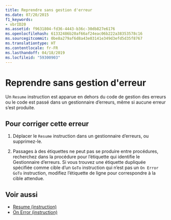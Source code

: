 ```yaml
---
title: Reprendre sans gestion d'erreur
ms.date: 07/20/2015
f1_keywords:
- vbrID20
ms.assetid: f9631804-fd36-4443-b36c-30db827e6176
ms.openlocfilehash: 61332486b20af66af24eac06b222a38353578c16
ms.sourcegitcommit: 0be8a279af6d8a43e03141e349d3efd5d35f8767
ms.translationtype: HT
ms.contentlocale: fr-FR
ms.lasthandoff: 04/18/2019
ms.locfileid: "59300903"
---
```

# <a name="resume-without-error"></a>Reprendre sans gestion d'erreur
Un `Resume` instruction est apparue en dehors du code de gestion des erreurs ou le code est passé dans un gestionnaire d’erreurs, même si aucune erreur s’est produite.  
  
## <a name="to-correct-this-error"></a>Pour corriger cette erreur  
  
1. Déplacer le `Resume` instruction dans un gestionnaire d’erreurs, ou supprimez-le.  
  
2. Passages à des étiquettes ne peut pas se produire entre procédures, recherchez dans la procédure pour l’étiquette qui identifie le Gestionnaire d’erreurs. Si vous trouvez une étiquette dupliquée spécifiée comme cible d’un `GoTo` instruction qui n’est pas un `On Error GoTo` instruction, modifiez l’étiquette de ligne pour correspondre à la cible attendue.  
  
## <a name="see-also"></a>Voir aussi

- [Resume (instruction)](../../../visual-basic/language-reference/statements/resume-statement.md)
- [On Error (instruction)](../../../visual-basic/language-reference/statements/on-error-statement.md)
